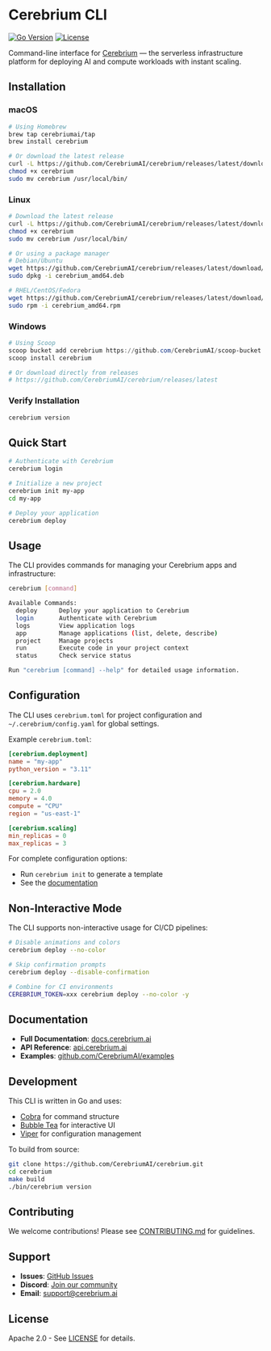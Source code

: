 # Cerebrium CLI

[![Go Version](https://img.shields.io/badge/go-1.25-blue.svg)](https://golang.org)
[![License](https://img.shields.io/badge/license-Apache%202.0-blue.svg)](LICENSE)

Command-line interface for [Cerebrium](https://cerebrium.ai) — the serverless infrastructure platform for deploying AI and compute workloads with instant scaling.

## Installation

### macOS

```bash
# Using Homebrew
brew tap cerebriumai/tap
brew install cerebrium

# Or download the latest release
curl -L https://github.com/CerebriumAI/cerebrium/releases/latest/download/cerebrium-darwin-amd64 -o cerebrium
chmod +x cerebrium
sudo mv cerebrium /usr/local/bin/
```

### Linux

```bash
# Download the latest release
curl -L https://github.com/CerebriumAI/cerebrium/releases/latest/download/cerebrium-linux-amd64 -o cerebrium
chmod +x cerebrium
sudo mv cerebrium /usr/local/bin/

# Or using a package manager
# Debian/Ubuntu
wget https://github.com/CerebriumAI/cerebrium/releases/latest/download/cerebrium_amd64.deb
sudo dpkg -i cerebrium_amd64.deb

# RHEL/CentOS/Fedora
wget https://github.com/CerebriumAI/cerebrium/releases/latest/download/cerebrium_amd64.rpm
sudo rpm -i cerebrium_amd64.rpm
```

### Windows

```powershell
# Using Scoop
scoop bucket add cerebrium https://github.com/CerebriumAI/scoop-bucket
scoop install cerebrium

# Or download directly from releases
# https://github.com/CerebriumAI/cerebrium/releases/latest
```

### Verify Installation

```bash
cerebrium version
```

## Quick Start

```bash
# Authenticate with Cerebrium
cerebrium login

# Initialize a new project
cerebrium init my-app
cd my-app

# Deploy your application
cerebrium deploy
```

## Usage

The CLI provides commands for managing your Cerebrium apps and infrastructure:

```bash
cerebrium [command]

Available Commands:
  deploy      Deploy your application to Cerebrium
  login       Authenticate with Cerebrium
  logs        View application logs
  app         Manage applications (list, delete, describe)
  project     Manage projects
  run         Execute code in your project context
  status      Check service status

Run "cerebrium [command] --help" for detailed usage information.
```

## Configuration

The CLI uses `cerebrium.toml` for project configuration and `~/.cerebrium/config.yaml` for global settings.

Example `cerebrium.toml`:

```toml
[cerebrium.deployment]
name = "my-app"
python_version = "3.11"

[cerebrium.hardware]
cpu = 2.0
memory = 4.0
compute = "CPU"
region = "us-east-1"

[cerebrium.scaling]
min_replicas = 0
max_replicas = 3
```

For complete configuration options:
- Run `cerebrium init` to generate a template
- See the [documentation](https://docs.cerebrium.ai)

## Non-Interactive Mode

The CLI supports non-interactive usage for CI/CD pipelines:

```bash
# Disable animations and colors
cerebrium deploy --no-color

# Skip confirmation prompts
cerebrium deploy --disable-confirmation

# Combine for CI environments
CEREBRIUM_TOKEN=xxx cerebrium deploy --no-color -y
```

## Documentation

- **Full Documentation**: [docs.cerebrium.ai](https://docs.cerebrium.ai)
- **API Reference**: [api.cerebrium.ai](https://api.cerebrium.ai)
- **Examples**: [github.com/CerebriumAI/examples](https://github.com/CerebriumAI/examples)

## Development

This CLI is written in Go and uses:
- [Cobra](https://github.com/spf13/cobra) for command structure
- [Bubble Tea](https://github.com/charmbracelet/bubbletea) for interactive UI
- [Viper](https://github.com/spf13/viper) for configuration management

To build from source:

```bash
git clone https://github.com/CerebriumAI/cerebrium.git
cd cerebrium
make build
./bin/cerebrium version
```

## Contributing

We welcome contributions! Please see [CONTRIBUTING.md](CONTRIBUTING.md) for guidelines.

## Support

- **Issues**: [GitHub Issues](https://github.com/CerebriumAI/cerebrium/issues)
- **Discord**: [Join our community](https://discord.gg/cerebrium)
- **Email**: support@cerebrium.ai

## License

Apache 2.0 - See [LICENSE](LICENSE) for details.
